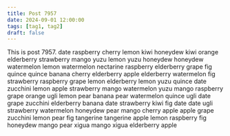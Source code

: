 ```yaml
---
title: Post 7957
date: 2024-09-01 12:00:00
tags: [tag1, tag2]
draft: false
---
```

This is post 7957.
date
raspberry
cherry
lemon
kiwi
honeydew
kiwi
orange
elderberry
strawberry
mango
yuzu
lemon
yuzu
honeydew
honeydew
watermelon
lemon
watermelon
nectarine
raspberry
elderberry
grape
fig
quince
quince
banana
cherry
elderberry
apple
elderberry
watermelon
fig
strawberry
raspberry
grape
lemon
elderberry
lemon
yuzu
quince
date
zucchini
lemon
apple
strawberry
mango
watermelon
yuzu
mango
raspberry
grape
orange
ugli
lemon
pear
banana
pear
watermelon
quince
ugli
date
grape
zucchini
elderberry
banana
date
strawberry
kiwi
fig
date
date
ugli
strawberry
watermelon
honeydew
pear
mango
cherry
apple
apple
grape
zucchini
lemon
pear
fig
tangerine
tangerine
apple
lemon
raspberry
fig
honeydew
mango
pear
xigua
mango
xigua
elderberry
apple
